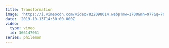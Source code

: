 ```yaml
---
title: Transformation
image: 'https://i.vimeocdn.com/video/822098014.webp?mw=1700&mh=977&q=70'
date: '2019-10-13T14:30:00.000Z'
video:
  type: vimeo
  id: 366147061
series: philemon
---
```



